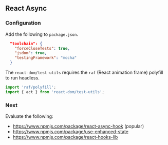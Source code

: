 ## React Async

### Configuration

Add the following to `package.json`.

```json
  "toolchain": {
    "forceCloseTests": true,
    "jsdom": true,
    "testingFramework": "mocha"
  }
```

The `react-dom/test-utils` requires the `raf` (React animation frame) polyfill to run headless.

```ts
import 'raf/polyfill';
import { act } from 'react-dom/test-utils';
```


### Next

Evaluate the following:

- https://www.npmjs.com/package/react-async-hook (popular)
- https://www.npmjs.com/package/use-enhanced-state
- https://www.npmjs.com/package/react-hooks-lib
